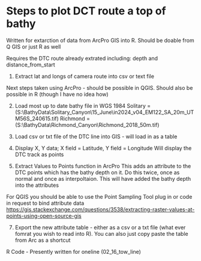 # Steps to plot DCT route a top of bathy
Written for extarction of data from ArcPro GIS into R. 
Should be doable from Q GIS or just R as well

Requires the DTC route already extrated including: depth and distance_from_start

1) Extract lat and longs of camera route into csv or text file

Next steps taken using ArcPro - should be possible in QGIS. Should also be possible in R (though I have no idea how)

2) Load most up to date bathy file in WGS 1984
Solitary = (S:\BathyData\Solitary_Canyon\15_June\in2024_v04_EM122_SA_20m_UTM56S_240615.tif)
Richmond =  (S:\BathyData\Richmond_Canyon\Richmond_2018_50m.tif)

3) Load csv or txt file of the DTC line into GIS - will load in as a table

4) Display X, Y data; X field = Latitude, Y field = Longitude
Will display the DTC track as points

5) Extract Values to Points function in ArcPro
This adds an attribute to the DTC points which has the bathy depth on it. 
Do this twice, once as normal and once as interpoltaion.
This will have added the bathy depth into the attributes

For QGIS you should be able to use the Point Sampling Tool plug in or code in request to bind attribute data
https://gis.stackexchange.com/questions/3538/extracting-raster-values-at-points-using-open-source-gis

7) Export the new attribute table - either as a csv or a txt file (what ever fomrat you wish to read into R).
You can also just copy paste the table from Arc as a shortcut

R Code - Presently written for oneline (02_16_tow_line)



